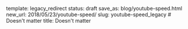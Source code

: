 template: legacy_redirect
status: draft
save_as: blog/youtube-speed.html
new_url: 2018/05/23/youtube-speed/
slug: youtube-speed_legacy  # Doesn't matter
title: Doesn't matter
